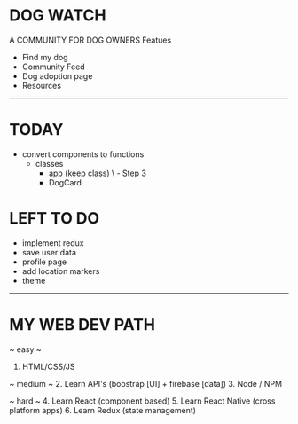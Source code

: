 # DOG WATCH
A COMMUNITY FOR DOG OWNERS 
Featues
- Find my dog
- Community Feed
- Dog adoption page
- Resources

--------------------------------
# TODAY 
- convert components to functions
    - classes    
        - app (keep class)
\        - Step 3
        - DogCard 

# LEFT TO DO
- implement redux
- save user data
- profile page
- add location markers 
- theme

--------------------------------
# MY WEB DEV PATH 

~ easy ~
1. HTML/CSS/JS

~ medium ~
2. Learn API's (boostrap [UI] + firebase [data])
3. Node / NPM

~ hard ~
4. Learn React (component based)
5. Learn React Native (cross platform apps)
6. Learn Redux (state management)

